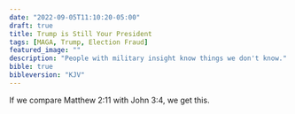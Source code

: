 ```yaml
---
date: "2022-09-05T11:10:20-05:00"
draft: true
title: Trump is Still Your President
tags: [MAGA, Trump, Election Fraud]
featured_image: ""
description: "People with military insight know things we don't know."
bible: true
bibleversion: "KJV"
---
```




If we compare Matthew 2:11 with John 3:4, we get this.
